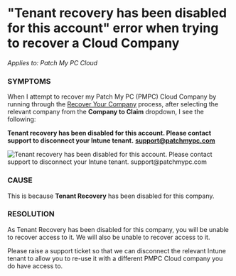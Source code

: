 # "Tenant recovery has been disabled for this account" error when trying to recover a Cloud Company

_Applies to: Patch My PC Cloud_

### SYMPTOMS

When I attempt to recover my Patch My PC (PMPC) Cloud Company by running through the [Recover Your Company](../../cloud-administration/manage-your-cloud-company/recover-your-cloud-company.md) process, after selecting the relevant company from the **Company to Claim** dropdown, I see the following:

**Tenant recovery has been disabled for this account. Please contact support to disconnect your Intune tenant.** [**support@patchmypc.com**](mailto:support@patchmypc.com)

![Tenant recovery has been disabled for this account. Please contact support to disconnect your Intune tenant. support@patchmypc.com](/_images/image-%282219%29.png-"Tenant-recovery-has-been-disabled-for-this-account.-Please-contact-support-to-disconnect-your-Intune-tenant.-support@patchmypc.com" "Tenant recovery has been disabled for this account. Please contact support to disconnect your Intune tenant. support@patchmypc.com")

### CAUSE

This is because **Tenant Recovery** has been disabled for this company.

### RESOLUTION

As Tenant Recovery has been disabled for this company, you will be unable to recover access to it. We will also be unable to recover access to it.

Please raise a support ticket so that we can disconnect the relevant Intune tenant to allow you to re-use it with a different PMPC Cloud company you do have access to.
